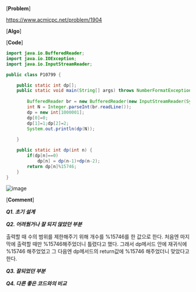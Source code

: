 
[**Problem**]

https://www.acmicpc.net/problem/1904

[**Algo**]

[**Code**]
```java
import java.io.BufferedReader;
import java.io.IOException;
import java.io.InputStreamReader;

public class P10799 {

	public static int dp[];
	public static void main(String[] args) throws NumberFormatException, IOException {
		
		BufferedReader br = new BufferedReader(new InputStreamReader(System.in));	
		int N = Integer.parseInt(br.readLine());
		dp = new int[1000001];
		dp[0]=0;
		dp[1]=1;dp[2]=2;
		System.out.println(dp(N));
		
	}

	public static int dp(int n) {
		if(dp[n]==0)
			dp[n] = dp(n-1)+dp(n-2);
		return dp[n]%15746;
	}
}

```
![image](https://user-images.githubusercontent.com/49296139/140931103-5914b016-2d08-41ee-8f60-97920babf992.png)

[**Comment**]

***Q1. 초기 설계***


***Q2. 어려웠거나 잘 되지 않았던 부분***

출력할 때 수의 범위를 제한해주기 위해 개수를 %15746를 한 값으로 한다. 
처음엔 마지막에 출력할 때만 %15746해주었더니 틀렸다고 했다.
그래서 dp메서드 안에 재귀식에 %15746 해주었었고 그 다음엔 
dp메서드의 return값에 %15746 해주었더니 맞았다고 한다.

***Q3. 잘되었던 부분***

***Q4. 다른 좋은 코드와의 비교***

